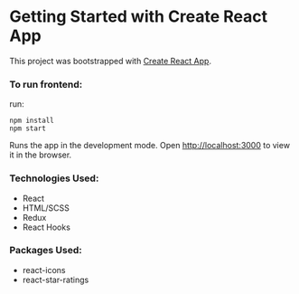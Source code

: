 # Getting Started with Create React App

This project was bootstrapped with [Create React App](https://github.com/facebook/create-react-app).

### To run frontend:
run:
```
npm install
npm start
```

Runs the app in the development mode.
Open [http://localhost:3000](http://localhost:3000) to view it in the browser.

### Technologies Used:
- React
- HTML/SCSS
- Redux
- React Hooks

### Packages Used:
- react-icons
- react-star-ratings
